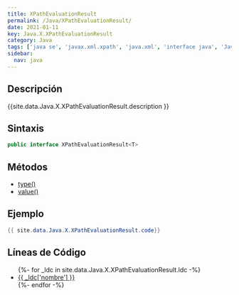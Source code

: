 ```yaml
---
title: XPathEvaluationResult
permalink: /Java/XPathEvaluationResult/
date: 2021-01-11
key: Java.X.XPathEvaluationResult
category: Java
tags: ['java se', 'javax.xml.xpath', 'java.xml', 'interface java', 'Java 9']
sidebar: 
  nav: java
---
```


## Descripción
{{site.data.Java.X.XPathEvaluationResult.description }}

## Sintaxis
~~~java
public interface XPathEvaluationResult<T>
~~~

## Métodos
* [type()](/Java/XPathEvaluationResult/type)
* [value()](/Java/XPathEvaluationResult/value)

## Ejemplo
~~~java
{{ site.data.Java.X.XPathEvaluationResult.code}}
~~~

## Líneas de Código
<ul>
{%- for _ldc in site.data.Java.X.XPathEvaluationResult.ldc -%}
   <li>
       <a href="{{_ldc['url'] }}">{{ _ldc['nombre'] }}</a>
   </li>
{%- endfor -%}
</ul>
